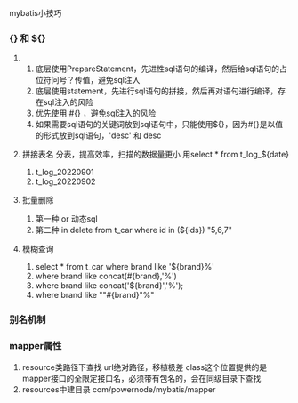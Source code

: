 mybatis小技巧

### {} 和 ${}
1. 
   1. 底层使用PrepareStatement，先进性sql语句的编译，然后给sql语句的占位符问号？传值，避免sql注入
   2. 底层使用statement，先进行sql语句的拼接，然后再对语句进行编译，存在sql注入的风险
   3. 优先使用 #{} ，避免sql注入的风险
   4. 如果需要sql语句的关键词放到sql语句中，只能使用${}，因为#{}是以值的形式放到sql语句，'desc' 和 desc
2. 拼接表名    分表，提高效率，扫描的数据量更小   用select * from t_log_${date}
   1. t_log_20220901
   2. t_log_20220902
3. 批量删除
   1. 第一种 or  动态sql
   2. 第二种 in  delete from t_car where id in (${ids})    "5,6,7"

4. 模糊查询
   1. select * from t_car where  brand like '${brand}%'
   2.  where brand like concat(#{brand},'%')
   3. where brand like concat('${brand}','%');
   4.  where brand like ""#{brand}"%"
### 别名机制

### mapper属性
1. resource类路径下查找     url绝对路径，移植极差    class这个位置提供的是mapper接口的全限定接口名，必须带有包名的，会在同级目录下查找
2. resources中建目录 com/powernode/mybatis/mapper